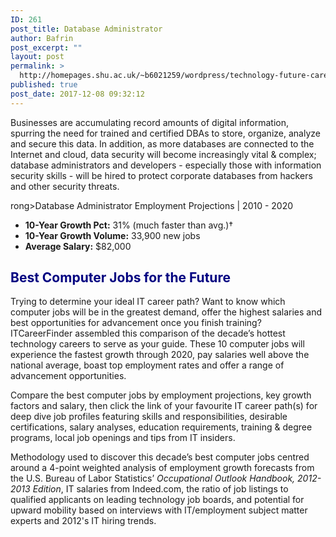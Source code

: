 ```yaml
---
ID: 261
post_title: Database Administrator
author: Bafrin
post_excerpt: ""
layout: post
permalink: >
  http://homepages.shu.ac.uk/~b6021259/wordpress/technology-future-career/database/database-administrator-2/
published: true
post_date: 2017-12-08 09:32:12
---
```

Businesses are accumulating record amounts of digital information, spurring the need for trained and certified DBAs to store, organize, analyze and secure this data. In addition, as more databases are connected to the Internet and cloud, data security will become increasingly vital &amp; complex; database administrators and developers - especially those with information security skills - will be hired to protect corporate databases from hackers and other security threats.

rong>Database Administrator Employment Projections | 2010 - 2020</strong>
<ul class="bullet-4">
 	<li><strong>10-Year Growth Pct:</strong> 31% (much faster than avg.)†</li>
 	<li><strong>10-Year Growth Volume:</strong> 33,900 new jobs</li>
 	<li><strong>Average Salary:</strong> $82,000</li>
</ul>

<h2><span style="color: #000080;"><strong>Best Computer Jobs for the Future</strong></span></h2>
Trying to determine your ideal IT career path? Want to know which computer jobs will be in the greatest demand, offer the highest salaries and best opportunities for advancement once you finish training? ITCareerFinder assembled this comparison of the decade’s hottest technology careers to serve as your guide. These 10 computer jobs will experience the fastest growth through 2020, pay salaries well above the national average, boast top employment rates and offer a range of advancement opportunities.

Compare the best computer jobs by employment projections, key growth factors and salary, then click the link of your favourite IT career path(s) for deep dive job profiles featuring skills and responsibilities, desirable certifications, salary analyses, education requirements, training &amp; degree programs, local job openings and tips from IT insiders.<!--more-->

Methodology used to discover this decade’s best computer jobs centred around a 4-point weighted analysis of employment growth forecasts from the U.S. Bureau of Labor Statistics’ <em>Occupational Outlook Handbook, 2012-2013 Edition</em>, IT salaries from Indeed.com, the ratio of job listings to qualified applicants on leading technology job boards, and potential for upward mobility based on interviews with IT/employment subject matter experts and 2012's IT hiring trends.